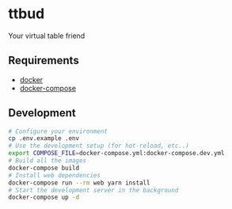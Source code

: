 # ttbud
Your virtual table friend

## Requirements
* [docker](https://docs.docker.com/v17.09/engine/installation/)
* [docker-compose](https://docs.docker.com/compose/install/)

## Development
```bash
# Configure your environment
cp .env.example .env
# Use the development setup (for hot-reload, etc..)
export COMPOSE_FILE=docker-compose.yml:docker-compose.dev.yml
# Build all the images
docker-compose build
# Install web dependencies
docker-compose run --rm web yarn install
# Start the development server in the background
docker-compose up -d
```
